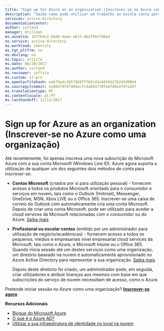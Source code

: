 ```yaml
---
title: "Sign up for Azure as an organization (Inscrever-se no Azure como uma organização)"
description: "Saiba como pode utilizar um trabalho ou escola conta para tirar partido de contas de utilizador existentes, políticas, definições ou implementações de servidor no local que já tem e melhorar a eficiência entre a infraestrutura de identidade no local e o Azure AD da sua organização."
services: active-directory
documentationcenter: 
author: curtand
manager: mtillman
ms.assetid: 1b7f6dc2-bbdb-4aee-a615-db2f991f46ed
ms.service: active-directory
ms.workload: identity
ms.tgt_pltfrm: na
ms.devlang: na
ms.topic: article
ms.date: 08/28/2017
ms.author: curtand
ms.reviewer: jeffsta
ms.custom: it-pro
ms.openlocfilehash: eab79e4c1b579697f702c41e40f6b27b2d3d0864
ms.sourcegitcommit: e266df9f97d04acfc4a843770fadfd8edf4fa2b7
ms.translationtype: MT
ms.contentlocale: pt-PT
ms.lasthandoff: 12/11/2017
---
```

# <a name="sign-up-for-azure-as-an-organization"></a>Sign up for Azure as an organization (Inscrever-se no Azure como uma organização)
Até recentemente, foi apenas inscreva uma nova subscrição do Microsoft Azure com a sua conta Microsoft (Windows Live ID). Azure agora suporta a utilização de qualquer um dos seguintes dois métodos de conta para inscrever-se:

* **Contas Microsoft** (criados por si para utilização pessoal) - fornecem acesso a todos os produtos Microsoft orientado para o consumidor e serviços em nuvem, tais como o Outlook (Hotmail), Messenger, OneDrive, MSN, Xbox LIVE ou o Office 365. Inscrever-se uma caixa de correio do Outlook.com automaticamente cria uma conta Microsoft. Depois de criar uma conta Microsoft, pode ser utilizado para aceder a cloud services da Microsoft relacionadas com o consumidor ou do Azure. [Saiba mais](http://www.microsoft.com/account/default.aspx)
* **Profissional ou escolar contas** (emitido por um administrador para utilização de negócio/académicas) - fornecem acesso a todos os pequenos, médios e empresariais nível empresarial cloud services da Microsoft, tais como o Azure, o Microsoft Intune ou o Office 365. Quando inicia sessão até um destes serviços como uma organização, um diretório baseado na nuvem é automaticamente aprovisionado no Azure Active Directory para representar a sua organização. [Saiba mais](active-directory-administer.md)
  
    Depois deste diretório foi criado, um administrador pode, em seguida, criar utilizadores e atribuir licenças aos mesmos com base em que subscrições do serviço de nuvem necessitam de acesso, como o Azure.

Pretende iniciar sessão no Azure como uma organização? [**Inscrever-se agora**](https://azure.microsoft.com/pricing/purchase-options/)

**Recursos Adicionais**

* [Blogue do Microsoft Azure](https://azure.microsoft.com/blog/)
* [O que é o Azure AD?](active-directory-whatis.md)
* [Utilizar a sua infraestrutura de identidade no local na nuvem](active-directory-aadconnect.md)

